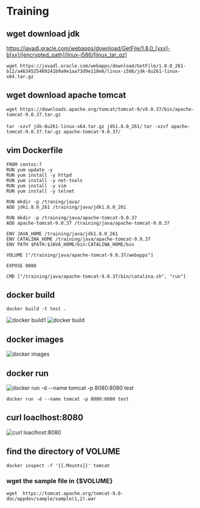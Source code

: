 # Training

## wget download jdk
https://javadl.oracle.com/webapps/download/GetFile/1.8.0_[xxx]-b[xx]/[encrypted_path]/linux-i586/[linux_tar_gz]

```wget https://javadl.oracle.com/webapps/download/GetFile/1.8.0_261-b12/a4634525489241b9a9e1aa73d9e118e6/linux-i586/jdk-8u261-linux-x64.tar.gz```
## wget download apache tomcat
```wget https://downloads.apache.org/tomcat/tomcat-9/v9.0.37/bin/apache-tomcat-9.0.37.tar.gz```

```tar -xzvf jdk-8u261-linux-x64.tar.gz jdk1.8.0_261/```
```tar -xzvf apache-tomcat-9.0.37.tar.gz apache-tomcat-9.0.37/```

## vim Dockerfile
```
FROM centos:7
RUN yum update -y
RUN yum install -y httpd
RUN yum install -y net-tools
RUN yum install -y vim
RUN yum install -y telnet
 
RUN mkdir -p /traning/java/
ADD jdk1.8.0_261 /training/java/jdk1.8.0_261

RUN mkdir -p /training/java/apache-tomcat-9.0.37
ADD apache-tomcat-9.0.37 /training/java/apache-tomcat-9.0.37
 
ENV JAVA_HOME /training/java/jdk1.8.0_261
ENV CATALINA_HOME /training/java/apache-tomcat-9.0.37
ENV PATH $PATH:$JAVA_HOME/bin:CATALINA_HOME/bin

VOLUME ["/training/java/apache-tomcat-9.0.37/webapps"]

EXPOSE 8080

CMD ["/training/java/apache-tomcat-9.0.37/bin/catalina.sh", "run"]
```
## docker build

```docker build -t test .```

![docker build1](https://github.com/Kevin-Lai-HPE/Training/blob/master/2020/07/31/docker%20build%20-t%20test%201.PNG)
![docker build](https://github.com/Kevin-Lai-HPE/Training/blob/master/2020/07/31/docker%20build%20-t%20test%202.PNG)
## docker images
![docker images](https://github.com/Kevin-Lai-HPE/Training/blob/master/2020/07/31/docker%20images%20test.PNG)
## docker run
![docker run -d --name tomcat -p 8080:8080 test](https://github.com/Kevin-Lai-HPE/Training/blob/master/2020/07/31/docker%20run%20-d%20-p%208080%208080%20test.PNG)

```docker run -d --name tomcat -p 8080:8080 test```
## curl loaclhost:8080
![curl loaclhost:8080](https://github.com/Kevin-Lai-HPE/Training/blob/master/2020/07/31/curl%20localhost8080.PNG)
## find the directory of VOLUME

```docker inspect -f '{{.Mounts}}' tomcat```

### wget the sample file in {$VOLUME}

```wget  https://tomcat.apache.org/tomcat-9.0-doc/appdev/sample/sample(1,2).war```
